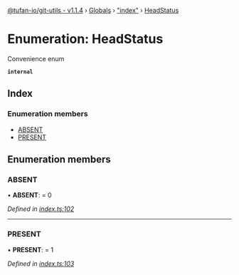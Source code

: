 [@tufan-io/git-utils - v1.1.4](../README.md) › [Globals](../globals.md) › ["index"](../modules/_index_.md) › [HeadStatus](_index_.headstatus.md)

# Enumeration: HeadStatus

Convenience enum

**`internal`** 

## Index

### Enumeration members

* [ABSENT](_index_.headstatus.md#absent)
* [PRESENT](_index_.headstatus.md#present)

## Enumeration members

###  ABSENT

• **ABSENT**: = 0

*Defined in [index.ts:102](https://github.com/tufan-io/git-utils/blob/80f5d86/src/index.ts#L102)*

___

###  PRESENT

• **PRESENT**: = 1

*Defined in [index.ts:103](https://github.com/tufan-io/git-utils/blob/80f5d86/src/index.ts#L103)*
